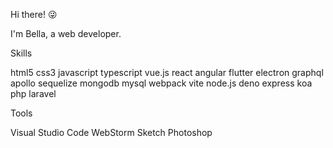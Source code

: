Hi there! 😜

I'm Bella, a web developer. 

Skills

html5 css3 javascript typescript
vue.js react angular
flutter electron
graphql apollo sequelize
mongodb mysql
webpack vite
node.js deno express koa
php laravel

Tools

Visual Studio Code WebStorm Sketch Photoshop
